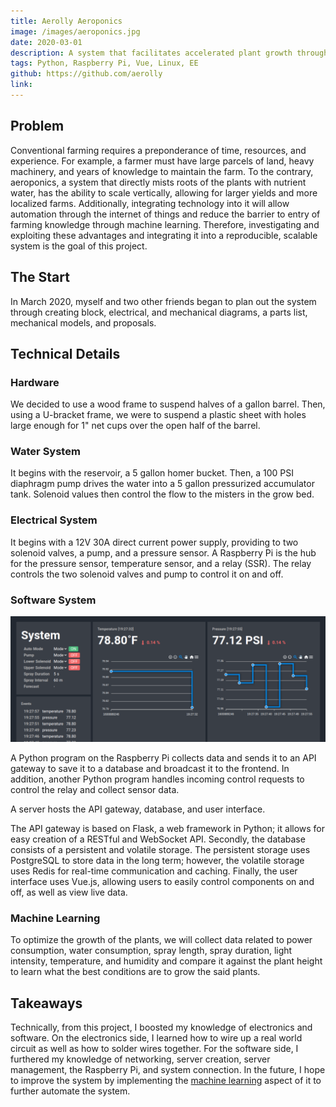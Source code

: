 ```yaml
---
title: Aerolly Aeroponics
image: /images/aeroponics.jpg
date: 2020-03-01
description: A system that facilitates accelerated plant growth through IoT.
tags: Python, Raspberry Pi, Vue, Linux, EE
github: https://github.com/aerolly
link:
---
```


## Problem

Conventional farming requires a preponderance of time, resources, and experience. For example, a farmer must have large parcels of land, heavy machinery, and years of knowledge to maintain the farm. To the contrary, aeroponics, a system that directly mists roots of the plants with nutrient water, has the ability to scale vertically, allowing for larger yields and more localized farms. Additionally, integrating technology into it will allow automation through the internet of things and reduce the barrier to entry of farming knowledge through machine learning. Therefore, investigating and exploiting these advantages and integrating it into a reproducible, scalable system is the goal of this project.

## The Start

In March 2020, myself and two other friends began to plan out the system through creating block, electrical, and mechanical diagrams, a parts list, mechanical models, and proposals.

## Technical Details

### Hardware

We decided to use a wood frame to suspend halves of a gallon barrel. Then, using a U-bracket frame, we were to suspend a plastic sheet with holes large enough for 1" net cups over the open half of the barrel.

### Water System

It begins with the reservoir, a 5 gallon homer bucket. Then, a 100 PSI diaphragm pump drives the water into a 5 gallon pressurized accumulator tank. Solenoid values then control the flow to the misters in the grow bed.

### Electrical System

It begins with a 12V 30A direct current power supply, providing to two solenoid valves, a pump, and a pressure sensor. A Raspberry Pi is the hub for the pressure sensor, temperature sensor, and a relay (SSR). The relay controls the two solenoid valves and pump to control it on and off. 

### Software System

<img class="h-36" src="/images/aerolly-dashboard.png">

A Python program on the Raspberry Pi collects data and sends it to an API gateway to save it to a database and broadcast it to the frontend. In addition, another Python program handles incoming control requests to control the relay and collect sensor data.

A server hosts the API gateway, database, and user interface.

The API gateway is based on Flask, a web framework in Python; it allows for easy creation of a RESTful and WebSocket API. Secondly, the database consists of a persistent and volatile storage. The persistent storage uses PostgreSQL to store data in the long term; however, the volatile storage uses Redis for real-time communication and caching. Finally, the user interface uses Vue.js, allowing users to easily control components on and off, as well as view live data.

### Machine Learning

To optimize the growth of the plants, we will collect data related to power consumption, water consumption, spray length, spray duration, light intensity, temperature, and humidity and compare it against the plant height to learn what the best conditions are to grow the said plants.

## Takeaways

Technically, from this project, I boosted my knowledge of electronics and software. On the electronics side, I learned how to wire up a real world circuit as well as how to solder wires together. For the software side, I furthered my knowledge of networking, server creation, server management, the Raspberry Pi, and system connection. In the future, I hope to improve the system by implementing the [machine learning](#machine-learning) aspect of it to further automate the system. 
